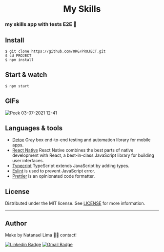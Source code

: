 
<p align='center'>
  <h1 align='center'> My Skills </h1>
</p>


### my skills app with tests E2E 🤖

## Install

    $ git clone https://github.com/ORG/PROJECT.git
    $ cd PROJECT
    $ npm install

## Start & watch

    $ npm start
    
## GIFs
    
![Peek 03-07-2021 12-41](https://user-images.githubusercontent.com/52014318/124359631-2f7e9b00-dbfc-11eb-9931-2fe78ce441ce.gif)

## Languages & tools

- [Detox](https://github.com/wix/Detox) Gray box end-to-end testing and automation library for mobile apps.
- [React Native](https://reactnative.dev/) React Native combines the best parts of native development with React, a best-in-class JavaScript library for building user interfaces.
- [Typecript](https://www.typescriptlang.org/) TypeScript extends JavaScript by adding types.
- [Eslint](https://eslint.org/) is used to prevent JavaScript error.
- [Prettier](https://prettier.io/docs/en/index.html) is an opinionated code formatter.

## License

Distributed under the MIT license. See [LICENSE](LICENSE) for more information.

---

## Author

Make by Natanael Lima 👋🏽 contact!

[![Linkedin Badge](https://img.shields.io/badge/-Natanelvich-blue?style=flat-square&logo=Linkedin&logoColor=white&link=https://www.linkedin.com/in/natanaelvich/)](https://www.linkedin.com/in/natanaelvich/)
[![Gmail Badge](https://img.shields.io/badge/-taelima1997@gmail.com-red?style=flat-square&link=mailto:taelima1997@gmail.com)](mailto:taelima1997@gmail.com)
